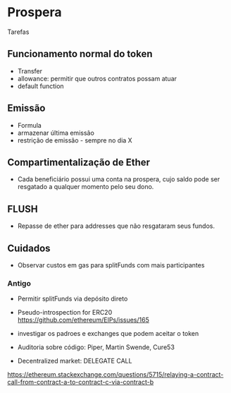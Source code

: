 
# Prospera

Tarefas

## Funcionamento normal do token
- Transfer
- allowance: permitir que outros contratos possam atuar
- default function


## Emissão
- Formula
- armazenar última emissão
- restrição de emissão - sempre no dia X


## Compartimentalização de Ether
- Cada beneficiário possui uma conta na prospera, cujo saldo pode ser resgatado a qualquer momento pelo seu dono.


## FLUSH
- Repasse de ether para addresses que não resgataram seus fundos.


## Cuidados
- Observar custos em gas para splitFunds com mais participantes





### Antigo
- Permitir splitFunds via depósito direto



- Pseudo-introspection for ERC20 https://github.com/ethereum/EIPs/issues/165
- investigar os padroes e exchanges que podem aceitar o token
- Auditoria sobre código: Piper, Martin Swende, Cure53
- Decentralized market: DELEGATE CALL




https://ethereum.stackexchange.com/questions/5715/relaying-a-contract-call-from-contract-a-to-contract-c-via-contract-b
